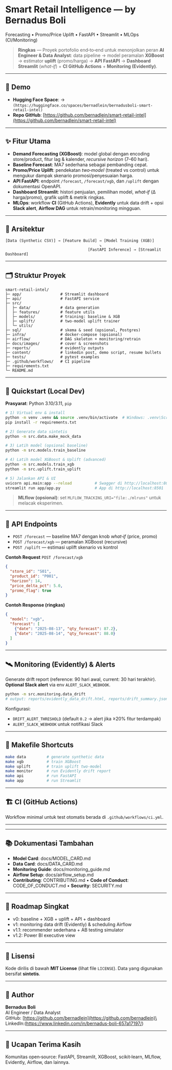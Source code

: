# Smart Retail Intelligence — by **Bernadus Boli**

Forecasting • Promo/Price Uplift • FastAPI • Streamlit • MLOps (CI/Monitoring)



&#x20;&#x20;

> **Ringkas** — Proyek portofolio end‑to‑end untuk menonjolkan peran **AI Engineer & Data Analyst**: data pipeline → model peramalan **XGBoost** → estimator **uplift** (promo/harga) → **API FastAPI** → **Dashboard Streamlit** (*what‑if*) + **CI GitHub Actions** + **Monitoring (Evidently)**.

---

## 🔗 Demo

- **Hugging Face Space**: → `(https://huggingface.co/spaces/bernadlein/bernadusboli-smart-retail-intel)`
- **Repo GitHub**: [https://github.com/bernadlein/smart-retail-intel](https://github.com/bernadlein/smart-retail-intel)

---

## ✨ Fitur Utama

- **Demand Forecasting (XGBoost)**: model global dengan encoding store/product, fitur lag & kalender, *recursive horizon* (7–60 hari).
- **Baseline Forecast**: MA7 sederhana sebagai pembanding cepat.
- **Promo/Price Uplift**: pendekatan *two‑model* (treated vs control) untuk mengukur dampak skenario promosi/penyesuaian harga.
- **API FastAPI**: endpoint `/forecast`, `/forecast/xgb`, dan `/uplift` dengan dokumentasi OpenAPI.
- **Dashboard Streamlit**: histori penjualan, pemilihan model, *what‑if* (Δ harga/promo), grafik uplift & metrik ringkas.
- **MLOps**: workflow **CI** (GitHub Actions), **Evidently** untuk data drift + opsi **Slack alert**, **Airflow DAG** untuk retrain/monitoring mingguan.

---

## 🧭 Arsitektur

```
[Data (Synthetic CSV)] → [Feature Build] → [Model Training (XGB)]
                                         ↘
                                    [FastAPI Inference] → [Streamlit Dashboard]
```

---

## 🗂️ Struktur Proyek

```
smart-retail-intel/
├─ app/                 # Streamlit dashboard
├─ api/                 # FastAPI service
├─ src/
│  ├─ data/             # data generation
│  ├─ features/         # feature utils
│  ├─ models/           # training: baseline & XGB
│  ├─ uplift/           # two-model uplift trainer
│  └─ utils/
├─ sql/                 # skema & seed (opsional, Postgres)
├─ infra/               # docker-compose (opsional)
├─ airflow/             # DAG skeleton + monitoring/retrain
├─ docs/images/         # cover & screenshots
├─ reports/             # evidently outputs
├─ content/             # linkedin post, demo script, resume bullets
├─ tests/               # pytest examples
├─ .github/workflows/   # CI pipeline
├─ requirements.txt
└─ README.md
```

---

## 🚀 Quickstart (Local Dev)

**Prasyarat**: Python 3.10/3.11, `pip`

```bash
# 1) Virtual env & install
python -m venv .venv && source .venv/bin/activate  # Windows: .venv\Scripts\activate
pip install -r requirements.txt

# 2) Generate data sintetis
python -m src.data.make_mock_data

# 3) Latih model (opsional baseline)
python -m src.models.train_baseline

# 4) Latih model XGBoost & Uplift (advanced)
python -m src.models.train_xgb
python -m src.uplift.train_uplift

# 5) Jalankan API & UI
uvicorn api.main:app --reload          # Swagger di http://localhost:8000/docs
streamlit run app/app.py               # App di http://localhost:8501
```

> **MLflow (opsional)**: set `MLFLOW_TRACKING_URI="file:./mlruns"` untuk melacak eksperimen.

---

## 🧪 API Endpoints

- `POST /forecast` — baseline MA7 dengan knob *what‑if* (price, promo)
- `POST /forecast/xgb` — peramalan XGBoost (recursive)
- `POST /uplift` — estimasi uplift skenario vs kontrol

**Contoh Request** `POST /forecast/xgb`

```json
{
  "store_id": "S01",
  "product_id": "P001",
  "horizon": 14,
  "price_delta_pct": 5.0,
  "promo_flag": true
}
```

**Contoh Response (ringkas)**

```json
{
  "model": "xgb",
  "forecast": [
    {"date": "2025-08-13", "qty_forecast": 87.2},
    {"date": "2025-08-14", "qty_forecast": 88.0}
  ]
}
```

---

## 🛰️ Monitoring (Evidently) & Alerts

Generate drift report (reference: 90 hari awal, current: 30 hari terakhir). **Optional Slack alert** via env `ALERT_SLACK_WEBHOOK`.

```bash
python -m src.monitoring.data_drift
# output: reports/evidently_data_drift.html, reports/drift_summary.json
```

Konfigurasi:

- `DRIFT_ALERT_THRESHOLD` (default `0.2` → alert jika ≥20% fitur terdampak)
- `ALERT_SLACK_WEBHOOK` untuk notifikasi Slack

---

## 🧰 Makefile Shortcuts

```bash
make data         # generate synthetic data
make xgb          # train XGBoost
make uplift       # train uplift two-model
make monitor      # run Evidently drift report
make api          # run FastAPI
make app          # run Streamlit
```

---

## 🏗️ CI (GitHub Actions)

Workflow minimal untuk test otomatis berada di `.github/workflows/ci.yml`.

---

---

## 📚 Dokumentasi Tambahan

- **Model Card**: docs/MODEL\_CARD.md
- **Data Card**: docs/DATA\_CARD.md
- **Monitoring Guide**: docs/monitoring\_guide.md
- **Airflow Setup**: docs/airflow\_setup.md
- **Contributing**: CONTRIBUTING.md • **Code of Conduct**: CODE\_OF\_CONDUCT.md • **Security**: SECURITY.md

---

## 📌 Roadmap Singkat

- v0: baseline + XGB + uplift + API + dashboard
- v1: monitoring data drift (Evidently) & scheduling Airflow
- v1.1: recommender sederhana + AB testing simulator
- v1.2: Power BI executive view

---

## 📝 Lisensi

Kode dirilis di bawah **MIT License** (lihat file `LICENSE`). Data yang digunakan bersifat **sintetis**.

---

## 👤 Author

**Bernadus Boli**\
AI Engineer / Data Analyst\
GitHub: [https://github.com/bernadlein](https://github.com/bernadlein)\
LinkedIn:(https://www.linkedin.com/in/bernadus-boli-657a17197/)

---

## 🙌 Ucapan Terima Kasih

Komunitas open‑source: FastAPI, Streamlit, XGBoost, scikit‑learn, MLflow, Evidently, Airflow, dan lainnya.

